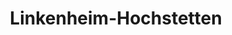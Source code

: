 ---
title: Linkenheim-Hochstetten
url: /linkenheim-hochstetten/
latitude: 49.122
longitude: 8.408
---